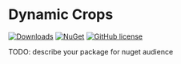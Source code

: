 # Dynamic Crops 

[![Downloads](https://img.shields.io/nuget/dt/Umbraco.Community.DynamicCrops?color=cc9900)](https://www.nuget.org/packages/Umbraco.Community.DynamicCrops/)
[![NuGet](https://img.shields.io/nuget/vpre/Umbraco.Community.DynamicCrops?color=0273B3)](https://www.nuget.org/packages/Umbraco.Community.DynamicCrops)
[![GitHub license](https://img.shields.io/github/license/mttblss/DynamicCrops?color=8AB803)](https://github.com/mttblss/DynamicCrops/blob/main/LICENSE)

TODO: describe your package for nuget audience